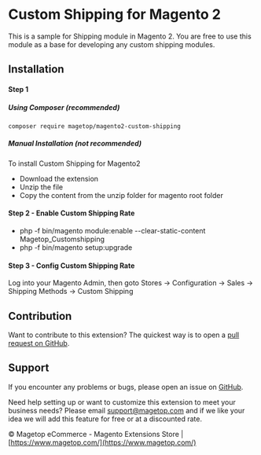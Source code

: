 # Custom Shipping for Magento 2

This is a sample for Shipping module in Magento 2. You are free to use this module as a base for developing any custom shipping modules.

## Installation

#### Step 1 

##### Using Composer (recommended)

```
composer require magetop/magento2-custom-shipping
```

##### Manual Installation (not recommended)
To install Custom Shipping for Magento2
 * Download the extension
 * Unzip the file
 * Copy the content from the unzip folder for magento root folder



#### Step 2 -  Enable Custom Shipping Rate
 * php -f bin/magento module:enable --clear-static-content Magetop_Customshipping
 * php -f bin/magento setup:upgrade

#### Step 3 - Config Custom Shipping Rate
Log into your Magento Admin, then goto Stores -> Configuration -> Sales -> Shipping Methods -> Custom Shipping


Contribution
---
Want to contribute to this extension? The quickest way is to open a [pull request on GitHub](https://help.github.com/articles/using-pull-requests).


Support
---
If you encounter any problems or bugs, please open an issue on [GitHub](https://github.com/magetop/magento2-custom-shipping/issues).

Need help setting up or want to customize this extension to meet your business needs? Please email support@magetop.com and if we like your idea we will add this feature for free or at a discounted rate.

© Magetop eCommerce - Magento Extensions Store | [https://www.magetop.com/](https://www.magetop.com/)
